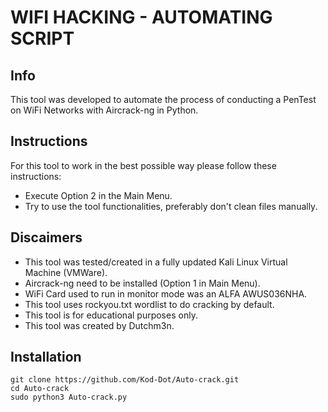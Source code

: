 # WIFI HACKING - AUTOMATING SCRIPT

## Info

This tool was developed to automate the process of conducting
a PenTest on WiFi Networks with Aircrack-ng in Python.


## Instructions

For this tool to work in the best possible way
please follow these instructions:
- Execute Option 2 in the Main Menu.
- Try to use the tool functionalities, 
  preferably don't clean files manually.


## Discaimers

- This tool was tested/created in a fully updated Kali Linux
  Virtual Machine (VMWare).
- Aircrack-ng need to be installed (Option 1 in Main Menu).
- WiFi Card used to run in monitor mode was an ALFA AWUS036NHA.
- This tool uses rockyou.txt wordlist to do cracking by default.
- This tool is for educational purposes only.
- This tool was created by Dutchm3n.

## Installation

```
git clone https://github.com/Kod-Dot/Auto-crack.git
cd Auto-crack
sudo python3 Auto-crack.py
```
